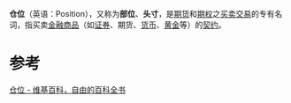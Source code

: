 

**仓位**（英语：Position），又称为**部位**、**头寸**，是[期货](https://zh.wikipedia.org/wiki/%E6%9C%9F%E8%B2%A8 "期货")和[期权](https://zh.wikipedia.org/wiki/%E9%81%B8%E6%93%87%E6%AC%8A "期权")之[买卖](https://zh.wikipedia.org/wiki/%E8%B2%B7%E8%B3%A3 "买卖")[交易](https://zh.wikipedia.org/wiki/%E4%BA%A4%E6%98%93 "交易")的专有名词，指买卖[金融商品](https://zh.wikipedia.org/wiki/%E9%87%91%E8%9E%8D%E5%95%86%E5%93%81 "金融商品")（如[证券](https://zh.wikipedia.org/wiki/%E8%AD%89%E5%88%B8 "证券")、期货、[货币](https://zh.wikipedia.org/wiki/%E8%B2%A8%E5%B9%A3 "货币")、[黄金](https://zh.wikipedia.org/wiki/%E9%BB%83%E9%87%91 "黄金")等）的[契约](https://zh.wikipedia.org/wiki/%E5%A5%91%E7%B4%84 "契约")。


# 参考
[仓位 - 维基百科，自由的百科全书](https://zh.wikipedia.org/wiki/%E5%80%89%E4%BD%8D)
